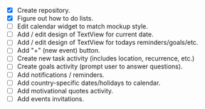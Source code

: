 - [x] Create repository.
- [x] Figure out how to do lists.
- [ ] Edit calendar widget to match mockup style.
- [ ] Add / edit design of TextView for current date.
- [ ] Add / edit design of TextView for todays reminders/goals/etc.
- [ ] Add "+" (new event) button.
- [ ] Create new task activity (includes location, recurrence, etc.)
- [ ] Create goals activity (prompt user to answer questions).
- [ ] Add notifications / reminders.
- [ ] Add country-specific dates/holidays to calendar.
- [ ] Add motivational quotes activity.
- [ ] Add events invitations.
